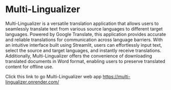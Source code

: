 # Multi-Lingualizer
Multi-Lingualizer is a versatile translation application that allows users to seamlessly translate text from various source languages to different target languages. Powered by Google Translate, this application provides accurate and reliable translations for communication across language barriers. With an intuitive interface built using Streamlit, users can effortlessly input text, select the source and target languages, and instantly receive translations. Additionally, Multi-Lingualizer offers the convenience of downloading translated documents in Word format, enabling users to preserve translated content for offline use.

Click this link to go Multi-Lingualizer web app 
https://multi-lingualizer.onrender.com/
